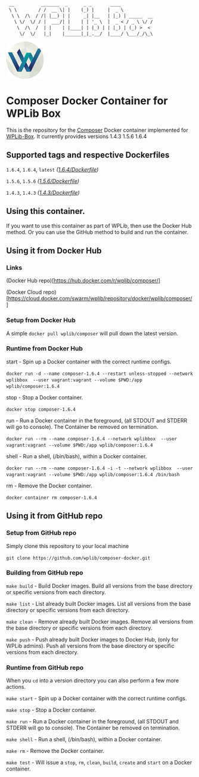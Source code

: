 ```
 __          _______  _      _ _       ____
 \ \        / /  __ \| |    (_) |     |  _ \
  \ \  /\  / /| |__) | |     _| |__   | |_) | _____  __
   \ \/  \/ / |  ___/| |    | | '_ \  |  _ < / _ \ \/ /
    \  /\  /  | |    | |____| | |_) | | |_) | (_) >  <
     \/  \/   |_|    |______|_|_.__/  |____/ \___/_/\_\
```

![WPLib-Box](https://github.com/wplib/wplib.github.io/raw/master/WPLib-Box-100x.png)


# Composer Docker Container for WPLib Box
This is the repository for the [Composer](https://getcomposer.org/) Docker container implemented for [WPLib-Box](https://github.com/wplib/wplib-box).
It currently provides versions 1.4.3 1.5.6 1.6.4


## Supported tags and respective Dockerfiles

`1.6.4`, `1.6.4`, `latest` _([1.6.4/Dockerfile](https://github.com/wplib/composer-docker/blob/master/1.6.4/Dockerfile))_

`1.5.6`, `1.5.6` _([1.5.6/Dockerfile](https://github.com/wplib/composer-docker/blob/master/1.5.6/Dockerfile))_

`1.4.3`, `1.4.3` _([1.4.3/Dockerfile](https://github.com/wplib/composer-docker/blob/master/1.4.3/Dockerfile))_


## Using this container.
If you want to use this container as part of WPLib, then use the Docker Hub method.
Or you can use the GitHub method to build and run the container.


## Using it from Docker Hub

### Links
(Docker Hub repo)[https://hub.docker.com/r/wplib/composer/]

(Docker Cloud repo)[https://cloud.docker.com/swarm/wplib/repository/docker/wplib/composer/]


### Setup from Docker Hub
A simple `docker pull wplib/composer` will pull down the latest version.


### Runtime from Docker Hub
start - Spin up a Docker container with the correct runtime configs.

`docker run -d --name composer-1.6.4 --restart unless-stopped --network wplibbox  --user vagrant:vagrant --volume $PWD:/app wplib/composer:1.6.4`


stop - Stop a Docker container.

`docker stop composer-1.6.4`


run - Run a Docker container in the foreground, (all STDOUT and STDERR will go to console). The Container be removed on termination.

`docker run --rm --name composer-1.6.4 --network wplibbox  --user vagrant:vagrant --volume $PWD:/app wplib/composer:1.6.4`


shell - Run a shell, (/bin/bash), within a Docker container.

`docker run --rm --name composer-1.6.4 -i -t --network wplibbox  --user vagrant:vagrant --volume $PWD:/app wplib/composer:1.6.4 /bin/bash`


rm - Remove the Docker container.

`docker container rm composer-1.6.4`


## Using it from GitHub repo

### Setup from GitHub repo
Simply clone this repository to your local machine

`git clone https://github.com/wplib/composer-docker.git`


### Building from GitHub repo
`make build` - Build Docker images. Build all versions from the base directory or specific versions from each directory.


`make list` - List already built Docker images. List all versions from the base directory or specific versions from each directory.


`make clean` - Remove already built Docker images. Remove all versions from the base directory or specific versions from each directory.


`make push` - Push already built Docker images to Docker Hub, (only for WPLib admins). Push all versions from the base directory or specific versions from each directory.


### Runtime from GitHub repo
When you `cd` into a version directory you can also perform a few more actions.

`make start` - Spin up a Docker container with the correct runtime configs.


`make stop` - Stop a Docker container.


`make run` - Run a Docker container in the foreground, (all STDOUT and STDERR will go to console). The Container be removed on termination.


`make shell` - Run a shell, (/bin/bash), within a Docker container.


`make rm` - Remove the Docker container.


`make test` - Will issue a `stop`, `rm`, `clean`, `build`, `create` and `start` on a Docker container.


